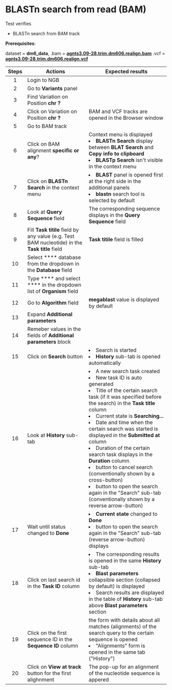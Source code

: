 # BLASTn search from read (BAM)

Test verifies
 - BLASTn search from BAM track 

**Prerequisites**:

dataset = **dm6_data**, .bam = **[agnts3.09-28.trim.dm606.realign.bam](https://ngb-oss-builds.s3.amazonaws.com/public/data/demo/ngb_demo_data/agnts3.09-28.trim.dm606.realign.bam.gz)**
.vcf = **[agnts3.09-28.trim.dm606.realign.vcf](https://ngb-oss-builds.s3.amazonaws.com/public/data/demo/ngb_demo_data/agnts3.09-28.trim.dm606.realign.vcf.gz)**

| Steps | Actions | Expected results |
| :---: | --- | --- |
| 1 | Login to NGB | |
| 2 | Go to  **Variants** panel | |
| 3 | Find Variation on Position **chr ?**|  |
| 4 | Click on Variation on Position **chr ?**| BAM and VCF tracks are opened in the Browser window |
| 5 | Go to BAM track| | 
| 6 | Click on BAM alignment **specific or any**? | Context menu is displayed <li> **BLASTn Search**  display between **BLAT Search** and **Copy info to clipboard** <li> **BLASTp Search** isn't visible in the context menu||
| 7 | Click on **BLASTn Search** in the context menu | <li> **BLAST** panel is opened first at the right side in the additional panels <li> **blastn** search tool is selected by default|
| 8 | Look at **Query Sequence** field | The corresponding sequence displays in the **Query Sequence** field|
| 9 | Fill **Task titile** field by any value (e.g. Test BAM nucleotide) in the **Task title** field | **Task titile** field is filled| 
| 10| Select **** database from the dropdown in the  **Database** field | | 
| 11| Type **** and select **** in the dropdown list of **Organism** field||
| 12|Go to **Algorithm** field| **megablast** value is displayed by default |
| 13| Expand **Additional parameters** | |
| 14| Remeber values in the fields of **Additional parameters** block| |
| 15| Click on **Search** button|  <li> Search is started <li> **History** sub-tab is opened automatically |
| 16|  Look at **History** sub-tab | <li> A new search task created  <li> New task ID is auto generated <li> Title of the certain search task (if it was specified before the search) in the **Task title** column <li> Current state is **Searching...** <li>  Date and time when the certain search was started is displayed in the **Submitted at** column <li> Duration of the certain search task displays in the **Duration** column <li> button to cancel search (conventionally shown by a cross-button) <li>  button to open the search again in the "Search" sub-tab (conventionally shown by a reverse arrow-button) |
| 17| Wait until status changed to **Done**| <li> **Current state** changed to **Done** <li> button to open the search again in the "Search" sub-tab (reverse arrow-button) displays |
| 18| Click on last search id in the **Task ID** column | <li> The corresponding results is opened in the same **History** sub-tab <li> **Blast parameters** collapsible section (collapsed by default) is displayed <li> Search results are displayed in the table of **History** sub-tab above **Blast parameters** section
| 19| Click on the first sequence ID in the **Sequence ID** column  | the form with details about all matches (alignments) of the search query to the certain sequence is opened <li> "Alignments" form is opened in the same tab ("History") |
| 20| Click on **View at track** button for the first alighnment |The pop-up for an alignment of the nucleotide sequence is appered |

